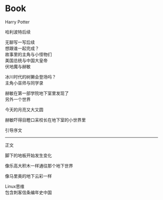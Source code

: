 # Book
Harry Potter

哈利波特后续


无聊写一写后续　　　　　　　　　                    　　　　　　　　　　</br>
想跟谁一起完成？                                                     </br>
故事里的主角与小怪物们                                                </br>
美国总统与中国大皇帝                                                   </br>
伏地魔与赫敏                                                           </br>

冰川时代的树獭会登场吗？                                                 </br>
主角小巫师与同学录                                                      </br>

赫敏在第一部学院地下室里发现了                                            </br>
另外一个世界                                                             </br>

今天的月亮又大又圆                                                        </br>

赫敏吓得目瞪口呆校长在地下室的小世界里                                      </br>

引导序文                                                                 </br>

----------

正文　　　　　　　　　　　　　　　　　　</br>

脚下的地板开始发生变化                                                   </br>

像乐高大积木一样通往那个地下世界                                         </br>

像马里奥的地下云彩一样　　　　　　　　　　　　　　　　　　　　　　　　　　　</br>






Linux思维　　　　　           　　　　　</br>
包含刺客信条编年史中国　　　　　　　　　　</br>


